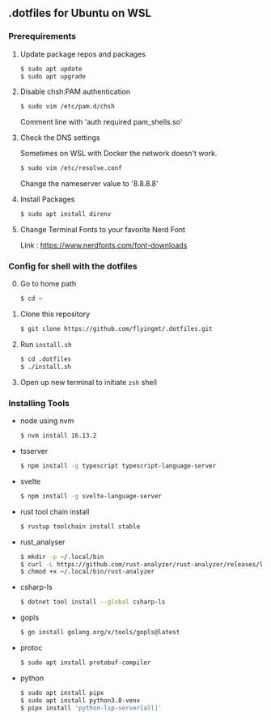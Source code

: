 ## .dotfiles for Ubuntu on WSL

### Prerequirements

1. Update package repos and packages

    ```bash
    $ sudo apt update
    $ sudo apt upgrade
    ```

2. Disable chsh:PAM authentication

    ```bash
    $ sudo vim /etc/pam.d/chsh
    ```

    Comment line with 'auth required pam_shells.so'

3. Check the DNS settings

    Sometimes on WSL with Docker the network doesn't work.

    ```bash
    $ sudo vim /etc/resolve.conf
    ```
    
    Change the nameserver value to '8.8.8.8'

4. Install Packages

    ```bash
    $ sudo apt install direnv
    ```

5. Change Terminal Fonts to your favorite Nerd Font

    Link : https://www.nerdfonts.com/font-downloads

### Config for shell with the dotfiles

0. Go to home path

    ```bash
    $ cd ~
    ```

1. Clone this repository

    ```bash
    $ git clone https://github.com/flyingmt/.dotfiles.git
    ```

2. Run `install.sh`

    ```bash
    $ cd .dotfiles
    $ ./install.sh
    ```

3. Open up new terminal to initiate `zsh` shell


### Installing Tools 

- node using nvm
    
    ```bash
    $ nvm install 16.13.2
    ```

- tsserver
    ```bash
    $ npm install -g typescript typescript-language-server
    ```
    
- svelte
    ```bash
    $ npm install -g svelte-language-server
    ```

- rust tool chain install
    ```bash
    $ rustup toolchain install stable
    ```

- rust_analyser
    
    ```bash
    $ mkdir -p ~/.local/bin
    $ curl -L https://github.com/rust-analyzer/rust-analyzer/releases/latest/download/rust-analyzer-x86_64-unknown-linux-gnu.gz | gunzip -c - > ~/.local/bin/rust-analyzer
    $ chmod +x ~/.local/bin/rust-analyzer
    ```

- csharp-ls

    ```bash
    $ dotnet tool install --global csharp-ls
    ```

- gopls

    ```bash
    $ go install golang.org/x/tools/gopls@latest
    ```
  
- protoc

    ```bash
    $ sudo apt install protobuf-compiler
    ```

- python

    ```bash
    $ sudo apt install pipx
    $ sudo apt install python3.8-venv
    $ pipx install 'python-lsp-server[all]'
    ```
